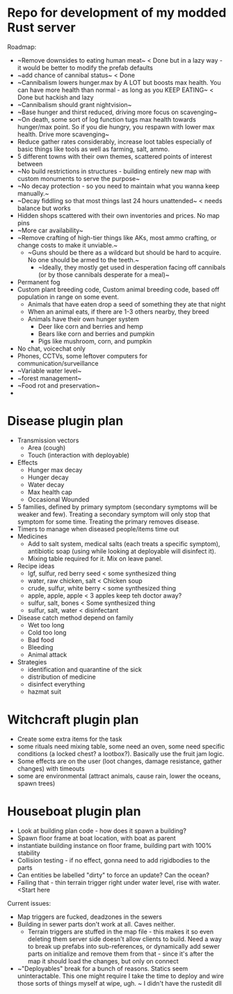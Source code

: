 # Repo for development of my modded Rust server

Roadmap:
- ~Remove downsides to eating human meat~ < Done but in a lazy way - it would be better to modify the prefab defaults
- ~add chance of cannibal status~ < Done
- ~Cannibalism lowers hunger.max by A LOT but boosts max health. You can have more health than normal - as long as you KEEP EATING~ < Done but hackish and lazy
- ~Cannibalism should grant nightvision~
- ~Base hunger and thirst reduced, driving more focus on scavenging~
- ~On death, some sort of log function tugs max health towards hunger/max point. So if you die hungry, you respawn with lower max health. Drive more scavenging~
- Reduce gather rates considerably, increase loot tables especially of basic things like tools as well as farming, salt, ammo.
- 5 different towns with their own themes, scattered points of interest between
- ~No build restrictions in structures - building entirely new map with custom monuments to serve the purpose~
- ~No decay protection - so you need to maintain what you wanna keep manually.~
- ~Decay fiddling so that most things last 24 hours unattended~ < needs balance but works
- Hidden shops scattered with their own inventories and prices. No map pins
- ~More car availability~
- ~Remove crafting of high-tier things like AKs, most ammo crafting, or change costs to make it unviable.~
  - ~Guns should be there as a wildcard but should be hard to acquire. No one should be armed to the teeth.~ 
    - ~Ideally, they mostly get used in desperation facing off cannibals (or by those cannibals desperate for a meal)~
- Permanent fog
- Custom plant breeding code, Custom animal breeding code, based off population in range on some event. 
  - Animals that have eaten drop a seed of something they ate that night
  - When an animal eats, if there are 1-3 others nearby, they breed
  - Animals have their own hunger system
    - Deer like corn and berries and hemp
    - Bears like corn and berries and pumpkin
    - Pigs like mushroom, corn, and pumpkin
- No chat, voicechat only
- Phones, CCTVs, some leftover computers for communication/surveillance
- ~Variable water level~
- ~forest management~
- ~Food rot and preservation~
-

# Disease plugin plan
- Transmission vectors
  - Area (cough)
  - Touch (interaction with deployable)
- Effects
  - Hunger max decay
  - Hunger decay
  - Water decay
  - Max health cap
  - Occasional Wounded
- 5 families, defined by primary symptom (secondary symptoms will be weaker and few). Treating a secondary symptom will only stop that symptom for some time. Treating the primary removes disease.
- Timers to manage when diseased people/items time out
- Medicines
  - Add to salt system, medical salts (each treats a specific symptom), antibiotic soap (using while looking at deployable will disinfect it).
  - Mixing table required for it. Mix on leave panel.
- Recipe ideas 
  - lgf, sulfur, red berry seed < some synthesized thing
  - water, raw chicken, salt < Chicken soup
  - crude, sulfur, white berry < some synthesized thing
  - apple, apple, apple < 3 apples keep teh doctor away?
  - sulfur, salt, bones < Some synthesized thing
  - sulfur, salt, water < disinfectant
- Disease catch method depend on family
  - Wet too long
  - Cold too long
  - Bad food
  - Bleeding
  - Animal attack
- Strategies
  - identification and quarantine of the sick
  - distribution of medicine
  - disinfect everything
  - hazmat suit 
# Witchcraft plugin plan
- Create some extra items for the task
- some rituals need mixing table, some need an oven, some need specific conditions (a locked chest? a lootbox?). Basically use the fruit jam logic.
- Some effects are on the user (loot changes, damage resistance, gather changes) with timeouts
- some are environmental (attract animals, cause rain, lower the oceans, spawn trees)

# Houseboat plugin plan
 - Look at building plan code - how does it spawn a building?
 - Spawn floor frame at boat location, with boat as parent
 - instantiate building instance on floor frame, building part with 100% stability
 - Collision testing - if no effect, gonna need to add rigidbodies to the parts
 - Can entities be labelled "dirty" to force an update? Can the ocean?
 - Failing that - thin terrain trigger right under water level, rise with water. <Start here

Current issues:
- Map triggers are fucked, deadzones in the sewers
- Building in sewer parts don't work at all. Caves neither. 
  - Terrain triggers are stuffed in the map file - this makes it so even deleting them server side doesn't allow clients to build. Need a way to break up prefabs into sub-references, or dynamically add sewer parts on initialize and remove them from that - since it's after the map it should load the changes, but only on connect
- ~"Deployables" break for a bunch of reasons. Statics seem uninteractable. This one might require I take the time to deploy and wire those sorts of things myself at wipe, ugh. ~ I didn't have the rustedit dll
